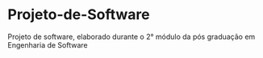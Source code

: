 # Projeto-de-Software
Projeto de software, elaborado durante o 2° módulo da pós graduação em Engenharia de Software
